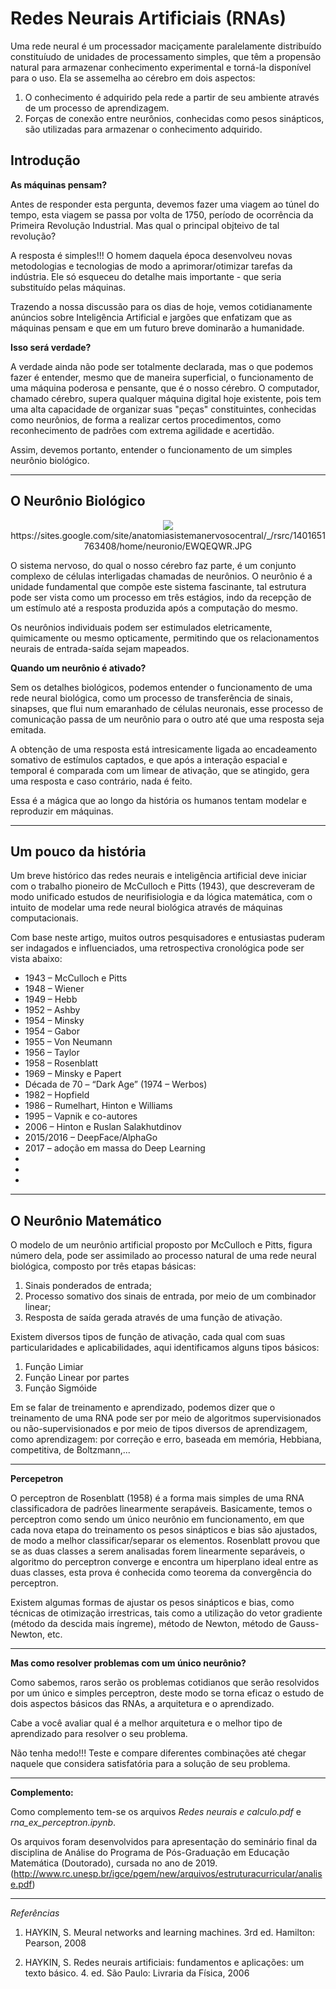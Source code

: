 # Redes Neurais Artificiais (RNAs)


Uma rede neural é um processador maciçamente paralelamente distribuído constituíudo de unidades de processamento simples, que têm a propensão natural para armazenar conhecimento experimental e torná-la disponível para o uso. Ela se assemelha ao cérebro em dois aspectos:

1. O conhecimento é adquirido pela rede a partir de seu ambiente através de um processo de aprendizagem.
2. Forças de conexão entre neurônios, conhecidas como pesos sinápticos, são utilizadas para armazenar o conhecimento adquirido.

## Introdução

**As máquinas pensam?**

Antes de responder esta pergunta, devemos fazer uma viagem ao túnel do tempo, esta viagem se passa por volta de 1750, período de ocorrência da Primeira Revolução Industrial. Mas qual o principal objteivo de tal revolução?

A resposta é simples!!! O homem daquela época desenvolveu novas metodologias e tecnologias de modo a aprimorar/otimizar tarefas da indústria. Ele só esqueceu do detalhe mais importante - que seria substituído pelas máquinas.

Trazendo a nossa discussão para os dias de hoje, vemos cotidianamente anúncios sobre Inteligência Artificial e jargões que enfatizam que as máquinas pensam e que em um futuro breve dominarão a humanidade.

**Isso será verdade?**

A verdade ainda não pode ser totalmente declarada, mas o que podemos fazer é entender, mesmo que de maneira superficial, o funcionamento de uma máquina poderosa e pensante, que é o nosso cérebro. O computador, chamado cérebro, supera qualquer máquina digital hoje existente, pois tem uma alta capacidade de  organizar suas "peças" constituintes, conhecidas como neurônios, de forma a realizar certos procedimentos, como reconhecimento de padrões com extrema agilidade e acertidão.

Assim, devemos portanto, entender o funcionamento de um simples neurônio biológico.

-----

## O Neurônio Biológico

<p align="center">
  <img src="https://sites.google.com/site/anatomiasistemanervosocentral/_/rsrc/1401651763408/home/neuronio/EWQEQWR.JPG" >
  https://sites.google.com/site/anatomiasistemanervosocentral/_/rsrc/1401651763408/home/neuronio/EWQEQWR.JPG
</p>


O sistema nervoso, do qual o nosso cérebro faz parte, é um conjunto complexo de células interligadas chamadas de neurônios. O neurônio é a unidade fundamental que compõe este sistema fascinante, tal estrutura pode ser vista como um processo em três estágios, indo da recepção de um estímulo até a resposta produzida após a computação do mesmo.

Os neurônios individuais podem ser estimulados eletricamente, quimicamente ou mesmo opticamente, permitindo que os relacionamentos neurais de entrada-saída sejam mapeados. 

**Quando um neurônio é ativado?**

Sem os detalhes biológicos, podemos entender o funcionamento de uma rede neural biológica, como um processo de transferência de sinais, sinapses, que flui num emaranhado de células neuronais, esse processo de comunicação passa de um neurônio para o outro até que uma resposta seja emitada.

A obtenção de uma resposta está intresicamente ligada ao encadeamento somativo de estímulos captados, e que após a interação espacial e temporal é comparada com um limear de ativação, que se atingido, gera uma resposta e caso contrário, nada é feito.

Essa é a mágica que ao longo da história os humanos tentam modelar e reproduzir em máquinas.

-----

## Um pouco da história

Um breve histórico das redes neurais e inteligência artificial deve iniciar com o trabalho pioneiro de McCulloch e Pitts (1943), que descreveram de modo unificado estudos de neurifisiologia e da lógica matemática, com o intuito de modelar uma rede neural biológica através de máquinas computacionais.

Com base neste artigo, muitos outros pesquisadores e entusiastas puderam ser indagados e influenciados, uma retrospectiva cronológica pode ser vista abaixo:

* 1943 – McCulloch e Pitts
* 1948 – Wiener
* 1949 – Hebb
* 1952 – Ashby
* 1954 – Minsky
* 1954 – Gabor
* 1955 – Von Neumann
* 1956 – Taylor
* 1958 – Rosenblatt
* 1969 – Minsky e Papert
* Década de 70 – “Dark Age” (1974 – Werbos)
* 1982 – Hopfield
* 1986 – Rumelhart, Hinton e Williams
* 1995 – Vapnik e co-autores
* 2006 – Hinton e Ruslan Salakhutdinov
* 2015/2016 – DeepFace/AlphaGo
* 2017 – adoção em massa do Deep Learning
* 
* 
* 


-----

## O Neurônio Matemático

O modelo de um neurônio artificial proposto por McCulloch e Pitts, figura número dela, pode ser assimilado ao processo natural de uma rede neural biológica, composto por três etapas básicas: 
1. Sinais ponderados de entrada;
2. Processo somativo dos sinais de entrada, por meio de um combinador linear;
3. Resposta de saída gerada através de uma função de ativação.

Existem diversos tipos de função de ativação, cada qual com suas particularidades e aplicabilidades, aqui identificamos alguns tipos básicos:

1. Função Limiar
2. Função Linear por partes
3. Função Sigmóide

Em se falar de treinamento e aprendizado, podemos dizer que o treinamento de uma RNA pode ser por meio de algoritmos supervisionados ou não-supervisionados e por meio de tipos diversos de aprendizagem, como aprendizagem: por correção e erro, baseada em memória, Hebbiana, competitiva, de Boltzmann,...



-----

**Percepetron**

O perceptron de Rosenblatt (1958) é a forma mais simples de uma RNA classificadora de padrões linearmente serapáveis. Basicamente, temos o perceptron como sendo um único neurônio em funcionamento, em que cada nova etapa do treinamento os pesos sinápticos e bias são ajustados, de modo a melhor classificar/separar os elementos. Rosenblatt provou que se as duas classes a serem analisadas forem linearmente separáveis, o algoritmo do perceptron converge e encontra um hiperplano ideal entre as duas classes, esta prova é conhecida como teorema da convergência do perceptron.

Existem algumas formas de ajustar os pesos sinápticos e bias, como técnicas de otimização irrestricas, tais como a utilização do vetor gradiente (método da descida mais íngreme), método de Newton, método de Gauss-Newton, etc.


-----

**Mas como resolver problemas com um único neurônio?**

Como sabemos, raros serão os problemas cotidianos que serão resolvidos por um único e simples perceptron, deste modo se torna eficaz o estudo de dois aspectos básicos das RNAs, a arquitetura e o aprendizado.

Cabe a você avaliar qual é a melhor arquitetura e o melhor tipo de aprendizado para resolver o seu problema.

Não tenha medo!!! Teste e compare diferentes combinações até chegar naquele que considera satisfatória para a solução de seu problema.

----

**Complemento:**

Como complemento tem-se os arquivos *Redes neurais e calculo.pdf* e *rna_ex_perceptron.ipynb*.

Os arquivos  foram desenvolvidos para apresentação do seminário final da disciplina de Análise do Programa de Pós-Graduação em Educação Matemática (Doutorado), cursada no ano de 2019.
(http://www.rc.unesp.br/igce/pgem/new/arquivos/estruturacurricular/analise.pdf)



-----
*Referências*

1. HAYKIN, S. Meural networks and learning machines. 3rd ed. Hamilton: Pearson, 2008

2. HAYKIN, S. Redes neurais artificiais: fundamentos e aplicações: um texto básico. 4. ed. São Paulo: Livraria da Física, 2006



